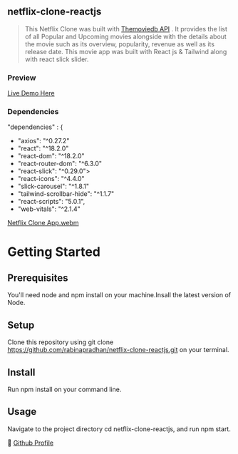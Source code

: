 ## netflix-clone-reactjs

> This Netflix Clone was built with <a href="https://www.themoviedb.org/">Themoviedb API</a> . It provides the list of all Popular and Upcoming movies alongside with the details about the movie such as its overview, popularity, revenue as well as its release date. This movie app was built with React js & Tailwind along with react slick slider.

### Preview

<a href="https://rabinapradhan.github.io/netflix-clone-reactjs">Live Demo Here</a>


### Dependencies

"dependencies" : {
<ul>
<li> "axios": "^0.27.2"</li>
<li>"react": "^18.2.0"</li>
<li>  "react-dom": "^18.2.0"</li>
<li>"react-router-dom": "^6.3.0"</li>
<li>   "react-slick": "^0.29.0"></li>
<li>"react-icons": "^4.4.0"</li>
<li>   "slick-carousel": "^1.8.1"</li>
<li>   "tailwind-scrollbar-hide": "^1.1.7"</li>
<li>    "react-scripts": "5.0.1",</li>
<li> "web-vitals": "^2.1.4" </li>
 </ul>

[Netflix Clone App.webm](https://user-images.githubusercontent.com/105667500/178769228-53ae29b5-a75f-42ae-bc83-95df9501aad7.webm)

# Getting Started

## Prerequisites
You'll need node and npm install on your machine.Insall the latest version of Node.

## Setup
Clone this repository using git clone https://github.com/rabinapradhan/netflix-clone-reactjs.git on your terminal.

## Install 
Run npm install on your command line.

## Usage
Navigate to the project directory cd netflix-clone-reactjs, and run npm start. 

:pushpin: <a href="https://github.com/rabinapradhan">Github Profile

